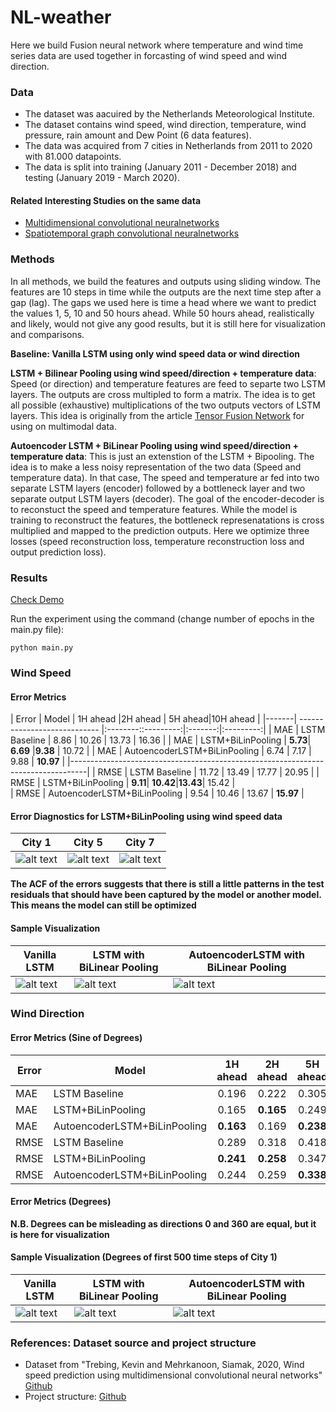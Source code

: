 # NL-weather

Here we build Fusion neural network where temperature and wind time series data are used together in forcasting of wind speed and wind direction. 

### Data
- The dataset was aacuired by the Netherlands Meteorological Institute.
- The dataset contains wind speed, wind direction, temperature, wind pressure, rain amount and Dew Point (6 data features). 
- The data was acquired from 7 cities in Netherlands from 2011 to 2020 with 81.000 datapoints. 
- The data is split into training (January 2011 - December 2018) and testing (January 2019 - March 2020).

#### Related Interesting Studies on the same data

- [Multidimensional convolutional neuralnetworks](https://github.com/HansBambel/multidim_conv)
- [Spatiotemporal graph convolutional neuralnetworks](https://github.com/tstanczyk95/WeatherGCNet)

### Methods
In all methods, we build the features and outputs using sliding window. The features are 10 steps in time while the outputs are the next time step after a gap (lag). The gaps we used here is time a head where we want to predict the values 1, 5, 10 and 50 hours ahead. While 50 hours ahead, realistically and likely, would not give any good results, but it is still here for visualization and comparisons.  

**Baseline: Vanilla LSTM using only wind speed data or wind direction**

**LSTM + Bilinear Pooling using wind speed/direction + temperature data**:
Speed (or direction) and temperature features are feed to separte two LSTM layers. The outputs are cross multipled to form a matrix. The idea is to get all possible (exhaustive) multiplications of the two outputs vectors of LSTM layers. This idea is originally from the article [Tensor Fusion Network](https://arxiv.org/abs/1707.07250) for using on multimodal data.

**Autoencoder LSTM + BiLinear Pooling using wind speed/direction + temperature data**:
This is just an extenstion of the LSTM + Bipooling. The idea is to make a less noisy representation of the two data (Speed and temperature data). In that case, The speed and temperature ar fed into two separate LSTM layers (encoder) followed by a bottleneck layer and two separate output LSTM layers (decoder). The goal of the encoder-decoder is to reconstuct the speed and temperature features. While the model is training to reconstruct the features, the bottleneck represenatations is cross multiplied and mapped to the prediction outputs. Here we optimize three losses (speed reconstruction loss, temperature reconstruction loss and output prediction loss).


### Results
[Check Demo](https://github.com/mhmdrdwn/NLweather/blob/main/demo.ipynb)

Run the experiment using the command (change number of epochs in the main.py file):
```
python main.py
```

### Wind Speed

#### Error Metrics

| Error | Model                        | 1H ahead |2H ahead  | 5H ahead|10H ahead  |
|-------| ---------------------------- |:--------::---------:|:-------:|:---------:|
| MAE   | LSTM Baseline                |  8.86    | 10.26    |  13.73  |   16.36   | 
| MAE   | LSTM+BiLinPooling            |  **5.73**| **6.69** |**9.38** |   10.72   | 
| MAE   | AutoencoderLSTM+BiLinPooling |  6.74    | 7.17     |  9.88   | **10.97** | 
|----------------------------------------------------------------------------------|
| RMSE  | LSTM Baseline                |  11.72   | 13.49    |  17.77  |   20.95   | 
| RMSE  | LSTM+BiLinPooling            |  **9.11**| **10.42**|**13.43**|   15.42   |  
| RMSE  | AutoencoderLSTM+BiLinPooling |  9.54    |  10.46   |  13.67  | **15.97** | 

#### Error Diagnostics for LSTM+BiLinPooling using wind speed data
| City 1  | City 5 | City 7 |
|---------------| ---------------------------|-------------------------------------- |
| ![alt text](https://github.com/mhmdrdwn/NLweather/blob/main/plots/city1_error.png) | ![alt text](https://github.com/mhmdrdwn/NLweather/blob/main/plots/city5_error.png) | ![alt text](https://github.com/mhmdrdwn/NLweather/blob/main/plots/city7_error.png) |

**The ACF of the errors suggests that there is still a little patterns in the test residuals that should have been captured by the model or another model. This means the model can still be optimized**

#### Sample Visualization

| Vanilla LSTM  | LSTM with BiLinear Pooling | AutoencoderLSTM with BiLinear Pooling |
|---------------| ---------------------------|-------------------------------------- |
| ![alt text](https://github.com/mhmdrdwn/NLweather/blob/main/plots/lstm_speed.png) | ![alt text](https://github.com/mhmdrdwn/NLweather/blob/main/plots/lstm_bi_speed.png) | ![alt text](https://github.com/mhmdrdwn/NLweather/blob/main/plots/ae_bi_speed.png) |


### Wind Direction

#### Error Metrics (Sine of Degrees)

| Error | Model                        | 1H ahead  | 2H ahead | 5H ahead  |10H ahead  |
|-------| ---------------------------- |:---------:|:--------:|:---------:|:---------:|
| MAE   | LSTM Baseline                |  0.196    | 0.222    |  0.305    |   0.388   | 
| MAE   | LSTM+BiLinPooling            |  0.165    | **0.165**|  0.249    |   0.290   | 
| MAE   | AutoencoderLSTM+BiLinPooling |  **0.163**| 0.169    | **0.238** | **0.286** | 
| RMSE  | LSTM Baseline                |  0.289    | 0.318    |  0.418    |   0.506   | 
| RMSE  | LSTM+BiLinPooling            |  **0.241**| **0.258**|  0.347    |   0.407   | 
| RMSE  | AutoencoderLSTM+BiLinPooling |  0.244    | 0.259    | **0.338** | **0.396** | 


#### Error Metrics (Degrees)

**N.B. Degrees can be misleading as directions 0 and 360 are equal, but it is here for visualization**

#### Sample Visualization (Degrees of first 500 time steps of City 1)

| Vanilla LSTM  | LSTM with BiLinear Pooling | AutoencoderLSTM with BiLinear Pooling |
|---------------| -------------------------- | ------------------------------------- |
| ![alt text](https://github.com/mhmdrdwn/NLweather/blob/main/plots/lstm_dir.png) | ![alt text](https://github.com/mhmdrdwn/NLweather/blob/main/plots/lstm_bi_dir.png) | ![alt text](https://github.com/mhmdrdwn/NLweather/blob/main/plots/ae_bi_dir.png) |


### References: Dataset source and project structure
- Dataset from "Trebing, Kevin and Mehrkanoon, Siamak, 2020, Wind speed prediction using multidimensional convolutional neural networks" [Github](https://github.com/HansBambel/multidim_conv)
- Project structure: [Github](https://github.com/ossez-com/python-project-structure-sample)

